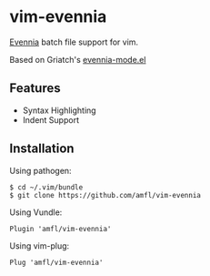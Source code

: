 # vim-evennia

[Evennia](http://www.evennia.com/) batch file support for vim.

Based on Griatch's [evennia-mode.el](https://raw.githubusercontent.com/evennia/evennia/master/evennia/utils/evennia-mode.el)

## Features

* Syntax Highlighting
* Indent Support

## Installation

Using pathogen:

    $ cd ~/.vim/bundle
    $ git clone https://github.com/amfl/vim-evennia

Using Vundle:

    Plugin 'amfl/vim-evennia'

Using vim-plug:

    Plug 'amfl/vim-evennia'


